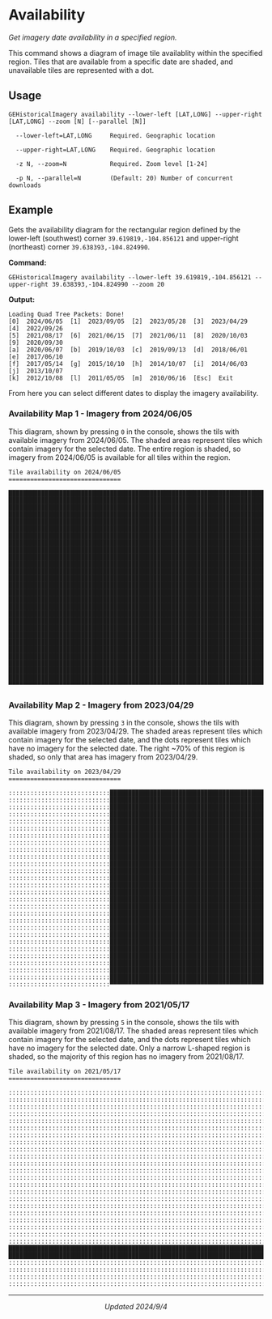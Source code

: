 # Availability
_Get imagery date availability in a specified region._

This command shows a diagram of image tile availablity within the specified region.
Tiles that are available from a specific date are shaded, and unavailable tiles are represented with a dot.

## Usage
```Console
GEHistoricalImagery availability --lower-left [LAT,LONG] --upper-right [LAT,LONG] --zoom [N] [--parallel [N]]

  --lower-left=LAT,LONG     Required. Geographic location

  --upper-right=LAT,LONG    Required. Geographic location

  -z N, --zoom=N            Required. Zoom level [1-24]
  
  -p N, --parallel=N        (Default: 20) Number of concurrent downloads
```

## Example
Gets the availability diagram for the rectangular region defined by the lower-left (southwest) corner `39.619819,-104.856121` and upper-right (northeast) corner `39.638393,-104.824990`.

**Command:**
```console
GEHistoricalImagery availability --lower-left 39.619819,-104.856121 --upper-right 39.638393,-104.824990 --zoom 20
```
**Output:**
```Console
Loading Quad Tree Packets: Done!
[0]  2024/06/05  [1]  2023/09/05  [2]  2023/05/28  [3]  2023/04/29  [4]  2022/09/26
[5]  2021/08/17  [6]  2021/06/15  [7]  2021/06/11  [8]  2020/10/03  [9]  2020/09/30
[a]  2020/06/07  [b]  2019/10/03  [c]  2019/09/13  [d]  2018/06/01  [e]  2017/06/10
[f]  2017/05/14  [g]  2015/10/10  [h]  2014/10/07  [i]  2014/06/03  [j]  2013/10/07
[k]  2012/10/08  [l]  2011/05/05  [m]  2010/06/16  [Esc]  Exit
```

From here you can select different dates to display the imagery availability.

### Availability Map 1 - Imagery from 2024/06/05
This diagram, shown by pressing `0` in the console, shows the tils with available imagery from 2024/06/05. The shaded areas represent tiles which contain imagery for the selected date. The entire region is shaded, so imagery from 2024/06/05 is available for all tiles within the region.

```console
Tile availability on 2024/06/05
===============================

████████████████████████████████████████████████████████████████████████████████████████████
████████████████████████████████████████████████████████████████████████████████████████████
████████████████████████████████████████████████████████████████████████████████████████████
████████████████████████████████████████████████████████████████████████████████████████████
████████████████████████████████████████████████████████████████████████████████████████████
████████████████████████████████████████████████████████████████████████████████████████████
████████████████████████████████████████████████████████████████████████████████████████████
████████████████████████████████████████████████████████████████████████████████████████████
████████████████████████████████████████████████████████████████████████████████████████████
████████████████████████████████████████████████████████████████████████████████████████████
████████████████████████████████████████████████████████████████████████████████████████████
████████████████████████████████████████████████████████████████████████████████████████████
████████████████████████████████████████████████████████████████████████████████████████████
████████████████████████████████████████████████████████████████████████████████████████████
████████████████████████████████████████████████████████████████████████████████████████████
████████████████████████████████████████████████████████████████████████████████████████████
████████████████████████████████████████████████████████████████████████████████████████████
████████████████████████████████████████████████████████████████████████████████████████████
████████████████████████████████████████████████████████████████████████████████████████████
████████████████████████████████████████████████████████████████████████████████████████████
████████████████████████████████████████████████████████████████████████████████████████████
████████████████████████████████████████████████████████████████████████████████████████████
████████████████████████████████████████████████████████████████████████████████████████████
████████████████████████████████████████████████████████████████████████████████████████████
████████████████████████████████████████████████████████████████████████████████████████████
████████████████████████████████████████████████████████████████████████████████████████████
████████████████████████████████████████████████████████████████████████████████████████████
▀▀▀▀▀▀▀▀▀▀▀▀▀▀▀▀▀▀▀▀▀▀▀▀▀▀▀▀▀▀▀▀▀▀▀▀▀▀▀▀▀▀▀▀▀▀▀▀▀▀▀▀▀▀▀▀▀▀▀▀▀▀▀▀▀▀▀▀▀▀▀▀▀▀▀▀▀▀▀▀▀▀▀▀▀▀▀▀▀▀▀▀
```
### Availability Map 2 - Imagery from 2023/04/29
This diagram, shown by pressing `3` in the console, shows the tils with available imagery from 2023/04/29. The shaded areas represent tiles which contain imagery for the selected date, and the dots represent tiles which have no imagery for the selected date. The right ~70% of this region is shaded, so only that area has imagery from 2023/04/29.

```console
Tile availability on 2023/04/29
===============================

::::::::::::::::::::::::::::████████████████████████████████████████████████████████████████
::::::::::::::::::::::::::::████████████████████████████████████████████████████████████████
::::::::::::::::::::::::::::████████████████████████████████████████████████████████████████
::::::::::::::::::::::::::::████████████████████████████████████████████████████████████████
::::::::::::::::::::::::::::████████████████████████████████████████████████████████████████
::::::::::::::::::::::::::::████████████████████████████████████████████████████████████████
::::::::::::::::::::::::::::████████████████████████████████████████████████████████████████
::::::::::::::::::::::::::::████████████████████████████████████████████████████████████████
::::::::::::::::::::::::::::████████████████████████████████████████████████████████████████
::::::::::::::::::::::::::::████████████████████████████████████████████████████████████████
::::::::::::::::::::::::::::████████████████████████████████████████████████████████████████
::::::::::::::::::::::::::::████████████████████████████████████████████████████████████████
::::::::::::::::::::::::::::████████████████████████████████████████████████████████████████
::::::::::::::::::::::::::::████████████████████████████████████████████████████████████████
::::::::::::::::::::::::::::████████████████████████████████████████████████████████████████
::::::::::::::::::::::::::::████████████████████████████████████████████████████████████████
::::::::::::::::::::::::::::████████████████████████████████████████████████████████████████
::::::::::::::::::::::::::::████████████████████████████████████████████████████████████████
::::::::::::::::::::::::::::████████████████████████████████████████████████████████████████
::::::::::::::::::::::::::::████████████████████████████████████████████████████████████████
::::::::::::::::::::::::::::████████████████████████████████████████████████████████████████
::::::::::::::::::::::::::::████████████████████████████████████████████████████████████████
::::::::::::::::::::::::::::████████████████████████████████████████████████████████████████
::::::::::::::::::::::::::::████████████████████████████████████████████████████████████████
::::::::::::::::::::::::::::████████████████████████████████████████████████████████████████
::::::::::::::::::::::::::::████████████████████████████████████████████████████████████████
::::::::::::::::::::::::::::████████████████████████████████████████████████████████████████
::::::::::::::::::::::::::::▀▀▀▀▀▀▀▀▀▀▀▀▀▀▀▀▀▀▀▀▀▀▀▀▀▀▀▀▀▀▀▀▀▀▀▀▀▀▀▀▀▀▀▀▀▀▀▀▀▀▀▀▀▀▀▀▀▀▀▀▀▀▀▀
```
### Availability Map 3 - Imagery from 2021/05/17
This diagram, shown by pressing `5` in the console, shows the tils with available imagery from 2021/08/17. The shaded areas represent tiles which contain imagery for the selected date, and the dots represent tiles which have no imagery for the selected date. Only a narrow L-shaped region is shaded, so the majority of this region has no imagery from 2021/08/17.

```console
Tile availability on 2021/05/17
===============================

::::::::::::::::::::::::::::::::::::::::::::::::::::::::::::::::::::::::::::::::████::::::::
::::::::::::::::::::::::::::::::::::::::::::::::::::::::::::::::::::::::::::::::████::::::::
::::::::::::::::::::::::::::::::::::::::::::::::::::::::::::::::::::::::::::::::████::::::::
::::::::::::::::::::::::::::::::::::::::::::::::::::::::::::::::::::::::::::::::████::::::::
::::::::::::::::::::::::::::::::::::::::::::::::::::::::::::::::::::::::::::::::████::::::::
::::::::::::::::::::::::::::::::::::::::::::::::::::::::::::::::::::::::::::::::████::::::::
::::::::::::::::::::::::::::::::::::::::::::::::::::::::::::::::::::::::::::::::████::::::::
::::::::::::::::::::::::::::::::::::::::::::::::::::::::::::::::::::::::::::::::████::::::::
::::::::::::::::::::::::::::::::::::::::::::::::::::::::::::::::::::::::::::::::████::::::::
::::::::::::::::::::::::::::::::::::::::::::::::::::::::::::::::::::::::::::::::████::::::::
::::::::::::::::::::::::::::::::::::::::::::::::::::::::::::::::::::::::::::::::████::::::::
::::::::::::::::::::::::::::::::::::::::::::::::::::::::::::::::::::::::::::::::████::::::::
::::::::::::::::::::::::::::::::::::::::::::::::::::::::::::::::::::::::::::::::████::::::::
::::::::::::::::::::::::::::::::::::::::::::::::::::::::::::::::::::::::::::::::████::::::::
::::::::::::::::::::::::::::::::::::::::::::::::::::::::::::::::::::::::::::::::████::::::::
::::::::::::::::::::::::::::::::::::::::::::::::::::::::::::::::::::::::::::::::████::::::::
::::::::::::::::::::::::::::::::::::::::::::::::::::::::::::::::::::::::::::::::████::::::::
::::::::::::::::::::::::::::::::::::::::::::::::::::::::::::::::::::::::::::::::████::::::::
::::::::::::::::::::::::::::::::::::::::::::::::::::::::::::::::::::::::::::::::████::::::::
::::::::::::::::::::::::::::::::::::::::::::::::::::::::::::::::::::::::::::::::████::::::::
::::::::::::::::::::::::::::::::::::::::::::::::::::::::::::::::::::::::::::::::████::::::::
::::::::::::::::::::::::::::::::::::::::::::::::::::::::::::::::::::::::::::::::████::::::::
████████████████████████████████████████████████████████████████████████████████████::::::::
████████████████████████████████████████████████████████████████████████████████████::::::::
::::::::::::::::::::::::::::::::::::::::::::::::::::::::::::::::::::::::::::::::::::::::::::
::::::::::::::::::::::::::::::::::::::::::::::::::::::::::::::::::::::::::::::::::::::::::::
::::::::::::::::::::::::::::::::::::::::::::::::::::::::::::::::::::::::::::::::::::::::::::
::::::::::::::::::::::::::::::::::::::::::::::::::::::::::::::::::::::::::::::::::::::::::::
```

************************
<p align="center"><i>Updated 2024/9/4</i></p>
